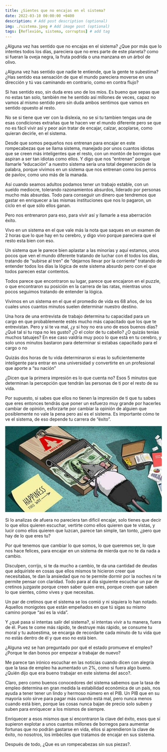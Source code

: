 ```yaml
---
title: ¿Sientes que no encajas en el sistema?
date: 2022-03-10 00:00:00 +0400
description: # Add post description (optional)
img: ./sistema.jpeg # Add image post (optional)
tags: [Reflexión, sistema, corruptos] # add tag
---
```


¿Alguna vez has sentido que no encajas en el sistema? ¿Que por más que lo intentes todos los días, pareciera que no eres parte de este planeta? como si fueran la oveja negra, la fruta podrida o una manzana en un árbol de olivo. 

¿Alguna vez has sentido que nadie te entiende, que la gente te subestima? ¿Has sentido esa sensación de que el mundo pareciera moverse en una dirección y tú vas caminando en contrario, como en contra flujo? 

Si has sentido eso, sin duda eres uno de los míos. Es bueno que sepas que no estas tan solo, también me he sentido así millones de veces, capaz no vamos al mismo sentido pero sin duda ambos sentimos que vamos en sentido opuesto al resto. 

No se si tiene que ver con la dislexia, no se si tu tambien tengas una de esas condiciones extrañas que te hacen ver el mundo diferente pero se que no es fácil vivir así y peor aún tratar de encajar, calzar, acoplarse, como quieran decirle, en el sistema. 

Desde que somos pequeños nos entrenan para encajar en este rompecabezas que se llama sistema, manejado por unos cuantos idiotas que se creen más inteligentes que el resto, con un montón de borregos que aspiran a ser tan idiotas como ellos. 
Y digo que nos “entrenan” porque llamarle “educación” a nuestro sistema sería una total degeneración de la palabra, porque vivimos en un sistema que nos entrenan como los perros de pavlov, como uno más de la manada.

Así cuando seamos adultos podamos tener un trabajo estable, con un sueldo mediocre, tolerando razonamientos absurdos, liderado por personas mucho más absurdas. Todo para conseguir un dinero que tendremos que gastar en enriquecer a las mismas instituciones que nos lo pagaron, un ciclo en el que sólo ellos ganan. 

Pero nos entrenaron para eso, para vivir así y llamarle a esa aberración éxito.

Vivo en un sistema en el que vale más la nota que saques en un examen de 2 horas que lo que hay en tu cerebro, y digo vivo porque pareciera que el resto esta bien con eso.

Un sistema que le parece bien aplastar a las minorías y aquí estamos, unos pocos que ven el mundo diferente tratando de luchar con él todos los días, tratando de “subirse al tren” de “dejarnos llevar por la corriente” tratando de entender todos los días la lógica de este sistema absurdo pero con el que todos parecen estar contentos.

Todos parece que encontraron su lugar, parece que encajaron en el puzzle, o que encontraron su posición en la carrera de las ratas, mientras unos pocos seguimos tratando de entender la lógica. 

Vivimos en un sistema en el que el promedio de vida es 68 años, de los cuales unos cuantos minutos suelen determinar nuestro destino. 

Una hora de una entrevista de trabajo determina tu capacidad para un cargo en que probablemente estés mucho más capacitado que los que te entrevistan. Pero y si te va mal, ¿y si hoy no era uno de esos buenos días? ¿Qué tal si tu ropa no les gusto? ¿O el color de tu cabello? ¿O quizás tenías muchos tatuajes? En ese caso valdría muy poco lo que está en tu cerebro, y solo unos minutos bastaron para determinar si estabas capacitado para el cargo o no

Quizás dos horas de tu vida determinaron si eras lo suficientemente inteligente para entrar en una universidad y convertirte en un profesional que aporte a “su nación” 

¿Dicen que la primera impresión es lo que cuenta no? Esos 5 minutos que determinan la percepción que tendrán las personas de ti por el resto de su vida. 

Por supuesto, si sabes que ellos no tienen la impresión de ti que tu sabes que eres entonces tendrás que poner un esfuerzo muy grande por hacerles cambiar de opinión, esforzarte por cambiar la opinión de alguien que posiblemente no vale la pena pero así es el sistema. Es importante cómo te ve el sistema, de eso depende tu carrera de “éxito”.

![img](sistema.jpeg)

Si lo analizas de afuera no pareciera tan dificil encajar, solo tienes que decir lo que ellos quieren escuchar, vertirte como ellos quieren que te vistas, y lucir como ellos quieren que luzcan, parece tan simple, tan tonto, ¿pero que hay de lo que eres tu?

Por qué tenemos que cambiar lo que somos, lo que queremos ser, lo que nos hace felices, para encajar en un sistema de mierda que no te da nada a cambio. 

Disculpen, corrijo,  si te da mucho a cambio, te da una cantidad de deudas que adquiriste en cosas que ellos mismos te hicieron creer que necesitabas, te dan la ansiedad que no te permite dormir por la noches ni te permite pensar con claridad. Todo para al día siguiente escuchar un par de cretinos juzgaste porque creen saber quien eres, porque creen que saben lo que sientes, cómo vives y que necesitas.

Un par de cretinos que el sistema se los comió y ni siquiera lo han notado. Aquellos monigotes que están empeñados en que tú sigas su mismo camino porque “así es la vida”.

Y ¿qué pasa si intentas salir del sistema?, si intentas vivir a tu manera, fuera de él. Pues te come más rápido, te destruye más rápido, se consume tu moral y tu autoestima, se encarga de recordarte cada minuto de tu vida que no estás dentro de él y que eso no está bien. 

¿Alguna vez se han preguntado por qué el estado promueve el empleo? ¿Porque te dan bonos por empezar a trabajar de nuevo? 

Me parece tan irónico escuchar en las noticias cuando dicen con alegría que la tasa de empleo ha aumentado un 2%, como si fuera algo bueno. ¿Quién dijo que era bueno trabajar en este sistema del asco?.

Claro, pero como buenos conocedores del sistema sabemos que la tasa de empleo determina en gran medida la estabilidad económica de un país, nos ayuda a tener tener un lindo y hermoso número en el PIB. Un PIB que en su mayoría solo sirve para pagar más cuando está mal, pero nunca menos cuando está bien, porque las cosas nunca bajan de precio solo suben y suben para enriquecer a los mismos de siempre. 

Enriquecer a esos mismos que sí encontraron la clave del éxito, esos que sí supieron explotar a unos cuantos millones de borregos para aumentar fortunas que no podrán gastarse en vida, ellos si aprendieron la clave de éxito, no nosotros, los imbéciles que tratamos de encajar en sus sistema. 

Después de todo, ¿Que es un rompecabezas sin sus piezas?.
